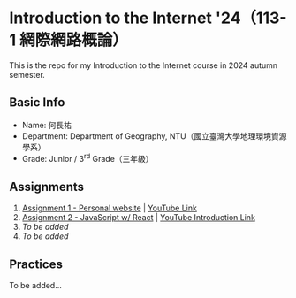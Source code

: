 # Introduction to the Internet '24（113-1 網際網路概論）

This is the repo for my Introduction to the Internet course in 2024 autumn semester.

## Basic Info

* Name: 何長祐
* Department: Department of Geography, NTU（國立臺灣大學地理環境資源學系）
* Grade: Junior / 3<sup>rd</sup> Grade（三年級）

## Assignments

1. [Assignment 1 - Personal website](https://taipeinative.github.io/internet-introduction/Assignment%201/) | [YouTube Link](https://www.youtube.com/watch?v=F8NFPsxWYSc)
2. [Assignment 2 - JavaScript w/ React](https://taipeinative.github.io/internet-introduction/assignment-2/build/) | [YouTube Introduction Link](https://youtu.be/qZPD1WUdcPE)
3. *To be added*
4. *To be added*

## Practices

To be added...
